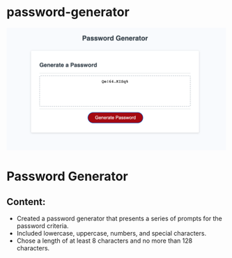 # password-generator

![screen shot](./password.png)

# Password Generator #

## Content: ##

- Created a password generator that presents a series of prompts for the password criteria.
- Included lowercase, uppercase, numbers, and special characters.
- Chose a length of at least 8 characters and no more than 128 characters.
